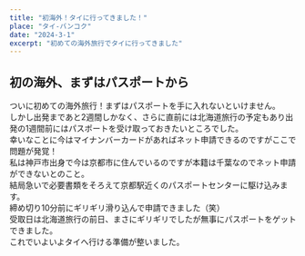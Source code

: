 ```yaml
---
title: "初海外！タイに行ってきました！"
place: "タイ-バンコク"
date: "2024-3-1"
excerpt: "初めての海外旅行でタイに行ってきました"
---
```


## 初の海外、まずはパスポートから
ついに初めての海外旅行！まずはパスポートを手に入れないといけません。  
しかし出発まであと2週間しかなく、さらに直前には北海道旅行の予定もあり出発の1週間前にはパスポートを受け取っておきたいところでした。  
幸いなことに今はマイナンバーカードがあればネット申請できるのですがここで問題が発覚！  
私は神戸市出身で今は京都市に住んでいるのですが本籍は千葉なのでネット申請ができないとのこと。  
結局急いで必要書類をそろえて京都駅近くのパスポートセンターに駆け込みます。  
締め切り10分前にギリギリ滑り込んで申請できました（笑）  
受取日は北海道旅行の前日、まさにギリギリでしたが無事にパスポートをゲットできました。  
これでいよいよタイへ行ける準備が整いました。  